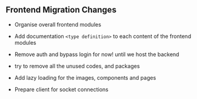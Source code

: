 ## Frontend Migration Changes

- Organise overall frontend modules

- Add documentation `<type definition>` to each content of the frontend modules

- Remove auth and bypass login for now! until we host the backend

- try to remove all the unused codes, and packages

- Add lazy loading for the images, components and pages

- Prepare client for socket connections
